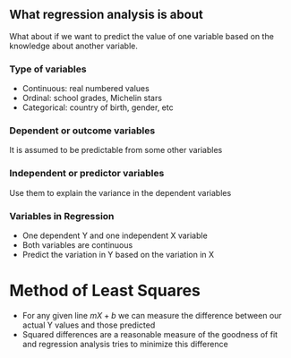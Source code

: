 ## What regression analysis is about
What about if we want to predict the value of one variable based on the knowledge about another variable.

### Type of variables
- Continuous: real numbered values
- Ordinal: school grades, Michelin stars
- Categorical: country of birth, gender, etc

### Dependent or outcome variables
It is assumed to be predictable from some other variables
### Independent or predictor variables
Use them to explain the variance in the dependent variables

### Variables in Regression
- One dependent Y and one independent X variable
- Both variables are continuous
- Predict the variation in Y based on the variation in X

# Method of Least Squares
- For any given line $mX+b$ we can measure the difference between our actual Y values and those predicted
- Squared differences are a reasonable measure of the goodness of fit and regression analysis tries to minimize this difference
